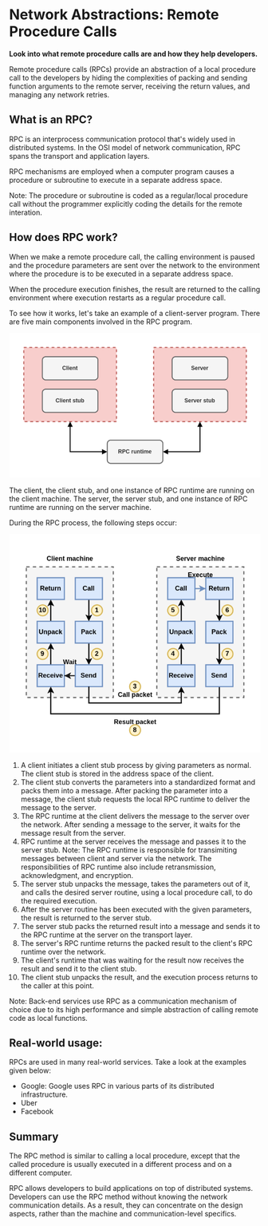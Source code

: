 # Network Abstractions: Remote Procedure Calls

**Look into what remote procedure calls are and how they help developers.**

Remote procedure calls (RPCs) provide an abstraction of a local procedure call to the developers by hiding the complexities of packing and sending function arguments to the remote server, receiving the return values, and managing any network retries.

## What is an RPC?

RPC is an interprocess communication protocol that's widely used in distributed systems. In the OSI model of network communication, RPC spans the transport and application layers.

RPC mechanisms are employed when a computer program causes a procedure or subroutine to execute in a separate address space.

Note: The procedure or subroutine is coded as a regular/local procedure call without the programmer explicitly coding the details for the remote interation.

## How does RPC work?

When we make a remote procedure call, the calling environment is paused and the procedure parameters are sent over the network to the environment where the procedure is to be executed in a separate address space.

When the procedure execution finishes, the result are returned to the calling environment where execution restarts as a regular procedure call.

To see how it works, let's take an example of a client-server program. There are five main components involved in the RPC program.

![rpc](./assets/rpc_overview.png)

The client, the client stub, and one instance of RPC runtime are running on the client machine. The server, the server stub, and one instance of RPC runtime are running on the server machine.

During the RPC process, the following steps occur:

![rpc](./assets/rpc_detail.png)

1. A client initiates a client stub process by giving parameters as normal. The client stub is stored in the address space of the client. 
2. The client stub converts the parameters into a standardized format and packs them into a message. After packing the parameter into a message, the client stub requests the local RPC runtime to deliver the message to the server.
3. The RPC runtime at the client delivers the message to the server over the network. After sending a message to the server, it waits for the message result from the server. 
4. RPC runtime at the server receives the message and passes it to the server stub.
Note: The RPC runtime is responsible for transimiting messages between client and server via the network. The responsibilities of RPC runtime also include retransmission, acknowledgment, and encryption.
5. The server stub unpacks the message, takes the parameters out of it, and calls the desired server routine, using a local procedure call, to do the required execution.
6. After the server routine has been executed with the given parameters, the result is returned to the server stub.
7. The server stub packs the returned result into a message and sends it to the RPC runtime at the server on the transport layer.
8. The server's RPC runtime returns the packed result to the client's RPC runtime over the network.
9. The client's runtime that was waiting for the result now receives the result and send it to the client stub.
10. The client stub unpacks the result, and the execution process returns to the caller at this point.

Note: Back-end services use RPC as a communication mechanism of choice due to its high performance and simple abstraction of calling remote code as local functions.

## Real-world usage:

RPCs are used in many real-world services. Take a look at the examples given below:

- Google: Google uses RPC in various parts of its distributed infrastructure.
- Uber
- Facebook

## Summary

The RPC method is similar to calling a local procedure, except that the called procedure is usually executed in a different process and on a different computer.

RPC allows developers to build applications on top of distributed systems. Developers can use the RPC method without knowing the network communication details. As a result, they can concentrate on the design aspects, rather than the machine and communication-level specifics.
